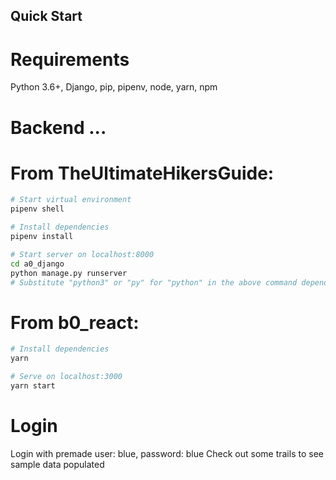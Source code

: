 ## Quick Start

# Requirements
Python 3.6+, Django, pip, pipenv, node, yarn, npm

# Backend ...
# From TheUltimateHikersGuide:
```bash
# Start virtual environment
pipenv shell

# Install dependencies
pipenv install

# Start server on localhost:8000
cd a0_django
python manage.py runserver
# Substitute "python3" or "py" for "python" in the above command depending on your system
```

# From b0_react: 
```bash
# Install dependencies
yarn

# Serve on localhost:3000
yarn start
```

# Login
Login with premade user: blue, password: blue
Check out some trails to see sample data populated




